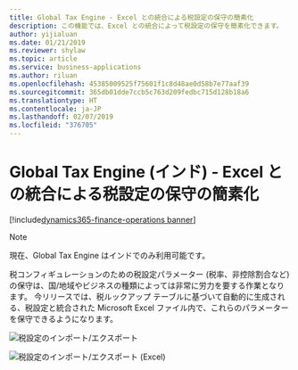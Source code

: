 ```yaml
---
title: Global Tax Engine - Excel との統合による税設定の保守の簡素化
description: この機能では、Excel との統合によって税設定の保守を簡素化できます。
author: yijialuan
ms.date: 01/21/2019
ms.reviewer: shylaw
ms.topic: article
ms.service: business-applications
ms.author: riluan
ms.openlocfilehash: 45385009525f75601f1c8d48ae0d58b7e77aaf39
ms.sourcegitcommit: 365db01dde7ccb5c763d209fedbc715d128b18a6
ms.translationtype: HT
ms.contentlocale: ja-JP
ms.lasthandoff: 02/07/2019
ms.locfileid: "376705"
---
```

#  <a name="global-tax-engine-india---simplifying-tax-setup-maintenance-with-excel-integration"></a>Global Tax Engine (インド) - Excel との統合による税設定の保守の簡素化 
[!include[dynamics365-finance-operations banner](../includes/dynamics365-finance-operations.md)]

> [!NOTE]
> 現在、Global Tax Engine はインドでのみ利用可能です。

税コンフィギュレーションのための税設定パラメーター (税率、非控除割合など) の保守は、国/地域やビジネスの種類によっては非常に労力を要する作業となります。 今リリースでは、税ルックアップ テーブルに基づいて自動的に生成される、税設定と統合された Microsoft Excel ファイル内で、これらのパラメーターを保守できるようになります。 

![税設定のインポート/エクスポート](media/Tax-setup-import-export.jpg "税設定のインポート/エクスポート")

![税設定のインポート/エクスポート (Excel)](media/Tax-setup-import-export-excel.jpg "税設定のインポート/エクスポート (Excel)")


